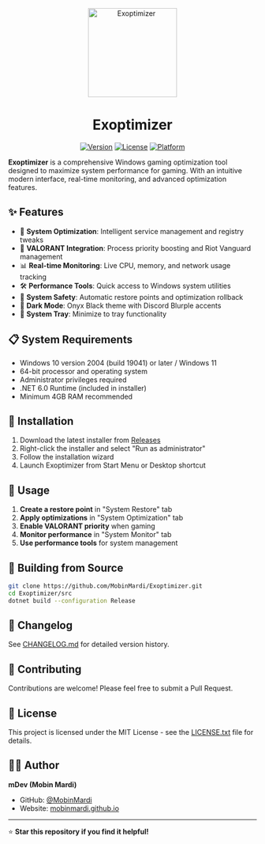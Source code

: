 <div align="center">
  <a href="/assets/icon.ico" target="_blank">
    <img width="180" src="assets/icon.ico" alt="Exoptimizer">
  </a>
</div>

<h1 align="center">Exoptimizer</h1>

<div align="center">

  [![Version](https://img.shields.io/badge/version-2.0.2-blue.svg)](https://github.com/MobinMardi/Exoptimizer/releases)
  [![License](https://img.shields.io/badge/license-MIT-green.svg)](LICENSE.txt)
  [![Platform](https://img.shields.io/badge/platform-Windows%2010%2F11-lightgrey.svg)]()

</div>


**Exoptimizer** is a comprehensive Windows gaming optimization tool designed to maximize system performance for gaming. With an intuitive modern interface, real-time monitoring, and advanced optimization features.

## ✨ Features

- 🔧 **System Optimization**: Intelligent service management and registry tweaks
- 🎯 **VALORANT Integration**: Process priority boosting and Riot Vanguard management  
- 📊 **Real-time Monitoring**: Live CPU, memory, and network usage tracking
- 🛠️ **Performance Tools**: Quick access to Windows system utilities
- 💾 **System Safety**: Automatic restore points and optimization rollback
- 🌙 **Dark Mode**: Onyx Black theme with Discord Blurple accents
- 🔔 **System Tray**: Minimize to tray functionality

## 📋 System Requirements

- Windows 10 version 2004 (build 19041) or later / Windows 11
- 64-bit processor and operating system
- Administrator privileges required
- .NET 6.0 Runtime (included in installer)
- Minimum 4GB RAM recommended

## 🚀 Installation

1. Download the latest installer from [Releases](https://github.com/MobinMardi/Exoptimizer/releases)
2. Right-click the installer and select "Run as administrator"
3. Follow the installation wizard
4. Launch Exoptimizer from Start Menu or Desktop shortcut

## 📖 Usage

1. **Create a restore point** in "System Restore" tab
2. **Apply optimizations** in "System Optimization" tab  
3. **Enable VALORANT priority** when gaming
4. **Monitor performance** in "System Monitor" tab
5. **Use performance tools** for system management

## 🔧 Building from Source

```bash
git clone https://github.com/MobinMardi/Exoptimizer.git
cd Exoptimizer/src
dotnet build --configuration Release
```

## 📝 Changelog

See [CHANGELOG.md](docs/CHANGELOG.md) for detailed version history.

## 🤝 Contributing

Contributions are welcome! Please feel free to submit a Pull Request.

## 📄 License

This project is licensed under the MIT License - see the [LICENSE.txt](LICENSE.txt) file for details.

## 👨‍💻 Author

**mDev (Mobin Mardi)**
- GitHub: [@MobinMardi](https://github.com/MobinMardi)
- Website: [mobinmardi.github.io](https://mobinmardi.github.io/)

---

⭐ **Star this repository if you find it helpful!**
